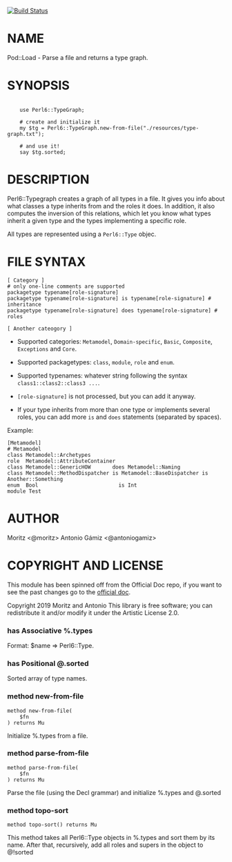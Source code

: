 [![Build Status](https://travis-ci.org/antoniogamiz/Perl6-TypeGraph.svg?branch=master)](https://travis-ci.org/antoniogamiz/Perl6-TypeGraph)

# NAME

Pod::Load - Parse a file and returns a type graph.

# SYNOPSIS

```perl6

    use Perl6::TypeGraph;

    # create and initialize it
    my $tg = Perl6::TypeGraph.new-from-file("./resources/type-graph.txt");

    # and use it!
    say $tg.sorted;

```

# DESCRIPTION

Perl6::Typegraph creates a graph of all types in a file. It gives you info about what classes a type inherits from and the roles it does. In addition, it also computes the inversion of this relations, which let you know what types inherit a given type and the types implementing a specific role.

All types are represented using a `Perl6::Type` objec.

# FILE SYNTAX

    [ Category ]
    # only one-line comments are supported
    packagetype typename[role-signature]
    packagetype typename[role-signature] is typename[role-signature] # inheritance
    packagetype typename[role-signature] does typename[role-signature] # roles

    [ Another cateogory ]

- Supported categories: `Metamodel`, `Domain-specific`, `Basic`, `Composite`, `Exceptions` and `Core`.

- Supported packagetypes: `class`, `module`, `role` and `enum`.

- Supported typenames: whatever string following the syntax `class1::class2::class3 ...`.

- `[role-signature]` is not processed, but you can add it anyway.

- If your type inherits from more than one type or implements several roles, you can add more `is` and `does` statements (separated by spaces).

Example:

    [Metamodel]
    # Metamodel
    class Metamodel::Archetypes
    role  Metamodel::AttributeContainer
    class Metamodel::GenericHOW       does Metamodel::Naming
    class Metamodel::MethodDispatcher is Metamodel::BaseDispatcher is Another::Something
    enum  Bool                          is Int
    module Test

# AUTHOR

Moritz <@moritz> Antonio Gámiz <@antoniogamiz>

# COPYRIGHT AND LICENSE

This module has been spinned off from the Official Doc repo, if you want to see the past changes go to the [official doc](https://github.com/perl6/doc).

Copyright 2019 Moritz and Antonio This library is free software; you can redistribute it and/or modify it under the Artistic License 2.0.

### has Associative %.types

Format: \$name => Perl6::Type.

### has Positional @.sorted

Sorted array of type names.

### method new-from-file

```perl6
method new-from-file(
    $fn
) returns Mu
```

Initialize %.types from a file.

### method parse-from-file

```perl6
method parse-from-file(
    $fn
) returns Mu
```

Parse the file (using the Decl grammar) and initialize %.types and @.sorted

### method topo-sort

```perl6
method topo-sort() returns Mu
```

This method takes all Perl6::Type objects in %.types and sort them by its name. After that, recursively, add all roles and supers in the object to @!sorted
